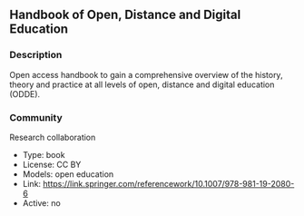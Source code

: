 ## Handbook of Open, Distance and Digital Education

### Description

Open access handbook to gain a comprehensive overview of the history, theory and practice at all levels of open,
distance and digital education (ODDE).

### Community

Research collaboration

- Type: book
- License: CC BY
- Models: open education
- Link: <https://link.springer.com/referencework/10.1007/978-981-19-2080-6>
- Active: no
